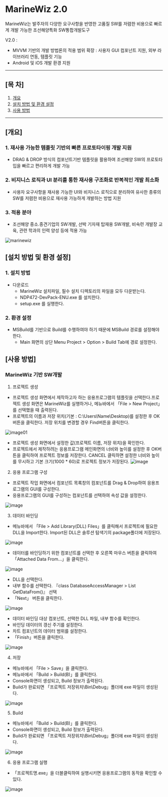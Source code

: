# MarineWiz 2.0
MarineWiz는 발주자의 다양한 요구사항을 반영한 고품질 SW를 저렴한 비용으로 빠르게 개발 가능한 조선해양특화 SW통합개발도구

V2.0 : 
  - MVVM 기반의 개발 방법론의 적용 범위 확장 : 사용자 GUI 컴포넌트 지원, 외부 라이브러리 연동, 템플릿 기능
  - Android 및 iOS 개발 환경 지원

***

## [목 차]
1. [개요](#개요)
2. [설치 방법 및 환경 설정](#설치-방법-및-환경-설정)
3. [사용 방법](#사용-방법)

***

## [개요]
### 1. 재사용 가능한 템플릿 기반의 빠른 프로토타이핑 개발 지원
- DRAG & DROP 방식의 컴포넌트기반 템플릿을 활용하여 조선해양 SW의 프로토타입을 빠르고 편리하게 개발 가능
### 2. 비지니스 로직과 UI 분리를 통한 재사용 구조화로 반복적인 개발 최소화
- 사용자 요구사항을 재사용 가능한 UI와 비지니스 로직으로 분리하여 유사한 종류의 SW를 저렴한 비용으로 재사용 가능하게 개발하는 방법 지원
### 3. 적용 분야
- 조선해양 중소.중견기업의 SW개발, 선박 기자재 탑재용 SW개발, 비숙련 개발장 교육, 관련 학과의 인력 양성 등에 적용 가능

![marinewiz](https://user-images.githubusercontent.com/45934727/73902010-d95ada80-48d7-11ea-91dc-cea54f775ec3.JPG)

## [설치 방법 및 환경 설정]
### 1. 설치 방법
* 다운로드
   -  MarineWiz 설치파일, 필수 설치 디렉토리의 파일을 모두 다운받는다.
   -  NDP472-DevPack-ENU.exe 를 설치한다.
   -  setup.exe 를 실행한다.

### 2. 환경 설정
- MSBuild를 기반으로 Build를 수행하여야 하기 때문에 MSBuild 경로를 설정해야 한다.
   - Main 화면의 상단 Menu Project > Option > Build Tab에 경로 설정한다.
	
## [사용 방법]
### MarineWiz 기반 SW개발
1. 프로젝트 생성
  - 프로젝트 생성 화면에서 제작하고자 하는 응용프로그램의 템플릿을 선택한다.프로젝트 생성 화면은 MarineWiz를 실행하거나, 메뉴바에서 「File > New Project」를 선택했을 때 출력된다.
  - 프로젝트의 이름과 저장 위치(기본 : C:\Users\Name\Desktop)를 설정한 후 OK 버튼을 클릭한다. 저장 위치를 변경할 경우 Find버튼을 클릭한다.
  
![image01](https://user-images.githubusercontent.com/45934727/77042216-a50e2a00-69fe-11ea-920f-5a6c7fdbb129.png)
  - 프로젝트 생성 화면에서 설정한 값(프로젝트 이름, 저장 위치)을 확인한다.
  - 프로젝트에서 제작하려는 응용프로그램 메인화면의 너비와 높이를 설정한 후 OK버튼을 클릭하여 프로젝트 정보를 저장한다. CANCEL 클릭하면 설정한 너비와 높이를 무시하고 기본 크기(1000 * 60)로 프로젝트 정보가 저장된다.
![image](https://user-images.githubusercontent.com/45934727/77055550-6edba500-6a14-11ea-9e7b-7e38d08a79f4.png)
   
2. 응용 프로그램 구성
  - 프로젝트 작업 화면에서 컴포넌트 목록창의 컴포넌트를 Drag & Drop하여 응용프로그램의 GUI를 구성한다.
  - 응용프로그램의 GUI를 구성하는 컴포넌트를 선택하여 속성 값을 설정한다.
  
![image](https://user-images.githubusercontent.com/45934727/77055672-a9454200-6a14-11ea-88eb-19e05e1f0976.png)

3. 데이터 바인딩
  - 메뉴바에서 「File > Add Library(DLL) Files」를 클릭해서 프로젝트에 필요한 DLL을 Import한다. Import된 DLL은 솔루션 탐색기의 package폴더에 저장된다.
  
![image](https://user-images.githubusercontent.com/45934727/77056032-34263c80-6a15-11ea-9bba-a1233b191798.png)
  - 데이터를 바인딩하기 위한 컴포넌트를 선택한 후 오른쪽 마우스 버튼을 클릭하여 「Attached Data From...」을 클릭한다.

![image](https://user-images.githubusercontent.com/45934727/77056186-6fc10680-6a15-11ea-8f49-90ffa1928e60.png)
  - DLL을 선택한다.
  - 내부 함수를 선택한다. 『class DatabaseAccessManager > List<double> GetDataFrom()』 선택
  - 「Next」 버튼을 클릭한다.

![image](https://user-images.githubusercontent.com/45934727/77056309-954e1000-6a15-11ea-8f85-7208fe3c8c97.png)
  - 데이터 바인딩 대상 컴포넌트, 선택한 DLL 파일, 내부 함수를 확인한다.
  - 바인딩 데이터의 갱신 주기를 설정한다.
  - 차트 컴포넌트의 데이터 범위를 설정한다.
  - 「Finish」버튼을 클릭한다.

![image](https://user-images.githubusercontent.com/45934727/77056440-be6ea080-6a15-11ea-9187-7e3a48ec34bf.png)

4. 저장
  - 메뉴바에서 「File > Save」을 클릭한다.
  - 메뉴바에서 「Build > Build(B)」를 클릭한다.
  - Console화면이 생성되고, Build 정보가 출력된다.
  - Build가 완료되면 「프로젝트 저장위치\Bin\Debug」폴더에 exe 파일이 생성된다.

![image](https://user-images.githubusercontent.com/45934727/77057819-dfd08c00-6a17-11ea-86b5-9f278f5c9969.png)
 
5. Build
  - 메뉴바에서 「Build > Build(B)」를 클릭한다.
  - Console화면이 생성되고, Build 정보가 출력된다.
  - Build가 완료되면 「프로젝트 저장위치\Bin\Debug」폴더에 exe 파일이 생성된다.

![image](https://user-images.githubusercontent.com/45934727/77056699-245b2800-6a16-11ea-9154-4ce05f777bd8.png)
      
6. 응용 프로그램 실행
  - 「프로젝트명.exe」을 더블클릭하여 실행시키면 응용프로그램의 동작을 확인할 수 있다.

![image](https://user-images.githubusercontent.com/45934727/77056981-9895cb80-6a16-11ea-9e17-efd552dc51e2.png)
